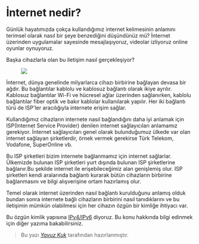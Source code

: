 # İnternet nedir?

Günlük hayatımızda çokça kullandığımız internet kelimesinin anlamını terimsel olarak nasıl bir şeye benzediğini düşündünüz mü? İnternet üzerinden uygulamalar sayesinde mesajlaşıyoruz, videolar izliyoruz online oyunlar oynuyoruz.

Başka cihazlarla olan bu iletişim nasıl gerçekleşiyor? 
<figure>
<image src="../assets/network/internetNedir/internet.webp"></image>
</figure>

İnternet, dünya genelinde milyarlarca cihazı birbirine bağlayan devasa bir ağdır. Bu bağlantılar kablolu ve kablosuz bağlantı olarak ikiye ayrılır. Kablosuz bağlantılar Wi-Fi ve hücresel ağlar üzerinden sağlanırken, kablolu bağlantılar fiber optik ve bakır kablolar kullanılarak yapılır. Her iki bağlantı türü de ISP'ler aracılığıyla internete erişim sağlar.

Kullandığımız cihazların internete nasıl bağlandığını daha iyi anlamak için ISP(Internet Service Provider) denilen internet sağlayıcıları anlamamız gerekiyor. İnternet sağlayıcıları genel olarak bulunduğumuz ülkede var olan internet sağlayan şirketlerdir, örnek vermek gerekirse Türk Telekom, Vodafone, SuperOnline vb.

Bu ISP şirketleri bizim internete bağlanmamız için internet sağlarlar. Ülkemizde bulunan ISP şirketleri yurt dışında bulunan ISP şirketlerine bağlanır.Bu şekilde internet ile erişebileceğimiz alan genişlemiş olur. ISP şirketleri kendi aralarında bağlantı kurarak bütün cihazların birbirine bağlanmasını ve bilgi alışverişine ortam hazırlamış olur.

Temel olarak internet üzerinden nasıl bağlantı kurulduğunu anlamış olduk bundan sonra internete bağlı cihazların birbirini nasıl tanıdıklarını ve bu iletişimin mümkün olabilmesi için her cihazın özgün bir kimliğe ihtiyacı var. 

Bu özgün kimlik yapısına [IPv4/IPv6](ip46.md) diyoruz. Bu konu hakkında bilgi edinmek için diğer yazıma bakabilirsiniz.

> Bu yazı [_Yavuz Kuk_](https://www.linkedin.com/in/yavuzkuk/) tarafından hazırlanmıştır.
